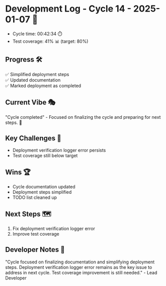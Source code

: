 # Development Log - Cycle 14 - 2025-01-07 🚀
- Cycle time: 00:42:34 ⏱️
- Test coverage: 41% 📊 (target: 80%)

## Progress 🛠️
✅ Simplified deployment steps  
✅ Updated documentation  
✅ Marked deployment as completed  

## Current Vibe 🎭
"Cycle completed" - Focused on finalizing the cycle and preparing for next steps. 🚀

## Key Challenges 🚧
- Deployment verification logger error persists  
- Test coverage still below target  

## Wins 🏆
- Cycle documentation updated  
- Deployment steps simplified  
- TODO list cleaned up  

## Next Steps 🗺️
1. Fix deployment verification logger error  
2. Improve test coverage  

## Developer Notes 📝
"Cycle focused on finalizing documentation and simplifying deployment steps. Deployment verification logger error remains as the key issue to address in next cycle. Test coverage improvement is still needed." - Lead Developer
